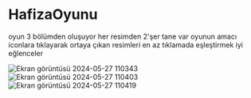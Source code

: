# HafizaOyunu
oyun 3 bölümden oluşuyor
her resimden 2'şer tane var
oyunun amacı iconlara tıklayarak ortaya çıkan resimleri en az tıklamada eşleştirmek
iyi eğlenceler

![Ekran görüntüsü 2024-05-27 110343](https://github.com/ulaserda/HafizaOyunu/assets/149077553/f204d073-87cb-4c16-9881-6f7b7a735620)
![Ekran görüntüsü 2024-05-27 110403](https://github.com/ulaserda/HafizaOyunu/assets/149077553/40cd427d-b426-4caa-94f5-87d8a8532b2f)
![Ekran görüntüsü 2024-05-27 110419](https://github.com/ulaserda/HafizaOyunu/assets/149077553/81a7f0fb-d77e-4fab-94c3-6e6333d0061b)
